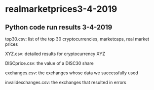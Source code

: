 # realmarketprices3-4-2019
## Python code run results 3-4-2019

top30.csv: list of the top 30 cryptocurrencies, marketcaps, real market prices

XYZ.csv: detailed results for cryptocurrency XYZ

DISCprice.csv: the value of a DISC30 share

exchanges.csv: the exchanges whose data we successfully used

invalidexchanges.csv: the exchanges that resulted in errors
